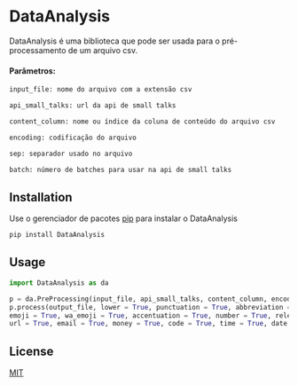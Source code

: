 # DataAnalysis

DataAnalysis é uma biblioteca que pode ser usada para o pré-processamento de um arquivo csv.

#### Parâmetros:

```diff
input_file: nome do arquivo com a extensão csv

api_small_talks: url da api de small talks

content_column: nome ou índice da coluna de conteúdo do arquivo csv

encoding: codificação do arquivo

sep: separador usado no arquivo

batch: número de batches para usar na api de small talks
```


## Installation

Use o gerenciador de pacotes [pip](https://pip.pypa.io/en/stable/) para instalar o DataAnalysis

```bash
pip install DataAnalysis
```

## Usage

```python
import DataAnalysis as da

p = da.PreProcessing(input_file, api_small_talks, content_column, encoding, sep, batch)
p.process(output_file, lower = True, punctuation = True, abbreviation = True, typo = True, small_talk = True,
emoji = True, wa_emoji = True, accentuation = True, number = True, relevant = False, cpf = True,
url = True, email = True, money = True, code = True, time = True, date = True, tagging = True)
```
## License
[MIT](https://choosealicense.com/licenses/mit/)